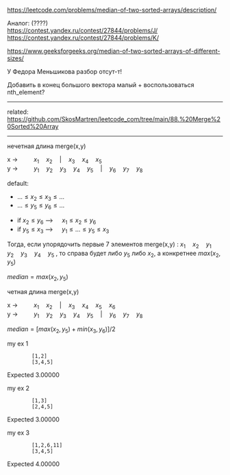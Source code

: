 https://leetcode.com/problems/median-of-two-sorted-arrays/description/

Аналог: (????)  
https://contest.yandex.ru/contest/27844/problems/J/  
https://contest.yandex.ru/contest/27844/problems/K/  

https://www.geeksforgeeks.org/median-of-two-sorted-arrays-of-different-sizes/

У Федора Меньшикова разбор отсут-т!

Добавить в конец большого вектора малый + воспользоваться nth_element?

___________

related: https://github.com/SkosMartren/leetcode_com/tree/main/88.%20Merge%20Sorted%20Array

___

нечетная длина merge(x,y)

x  $\to \quad \quad$  $x_1  \quad  x_2 \quad | \quad x_3 \quad x_4 \quad x_5$  <br>
y  $\to \quad \quad$  $y_1  \quad y_2 \quad y_3 \quad y_4 \quad y_5 \quad | \quad y_6  \quad y_7 \quad y_8$ 

default:
- $... \leqslant x_2 \leqslant x_3 \leqslant ...$
- $... \leqslant y_5 \leqslant y_6 \leqslant ...$

* if $x_2 \leqslant y_6$ -->  $\quad x_1 \leqslant x_2 \leqslant y_6$
* if $y_5 \leqslant x_3$ -->  $\quad y_1 \leqslant ... \leqslant y_5 \leqslant x_3$

Тогда, если упорядочить первые 7 элементов merge(x,y) : $x_1  \quad  x_2 \quad y_1  \quad y_2 \quad y_3 \quad y_4 \quad y_5$ , то справа будет либо $y_5$ либо $x_2$, а конкретнее $max(x_2, y_5)$

$median = max(x_2, y_5)$

четная длина merge(x,y)

x  $\to \quad \quad$  $x_1  \quad  x_2 \quad | \quad x_3 \quad x_4 \quad x_5 \quad x_6$ <br>
y  $\to \quad \quad$  $y_1  \quad y_2 \quad y_3 \quad y_4 \quad y_5 \quad | \quad y_6  \quad y_7 \quad y_8$ 

$median = [max(x_2, y_5) + min(x_3, y_6) ] / 2$

my ex 1

            [1,2]
            [3,4,5]

Expected 3.00000

my ex 2

            [1,3]
            [2,4,5]

Expected 3.00000

my ex 3

            [1,2,6,11]
            [3,4,5]

Expected 4.00000
